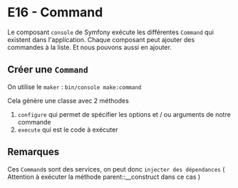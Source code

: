 # E16 - Command

Le composant `console` de Symfony exécute les différentes `Command` qui existent dans l'application.
Chaque composant peut ajouter des commandes à la liste.
Et nous pouvons aussi en ajouter.

## Créer une `Command`

On utilise le `maker` : `bin/console make:command`

Cela génère une classe avec 2 méthodes

1. `configure` qui permet de spécifier les options et / ou arguments de notre commande
2. `execute` qui est le code à exécuter

## Remarques

Ces `Command`s sont des services, on peut donc `injecter des dépendances` ( Attention à exécuter la méthode parent::__construct dans ce cas )